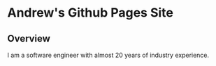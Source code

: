 # Andrew's Github Pages Site

## Overview
I am a software engineer with almost 20 years of industry experience.
